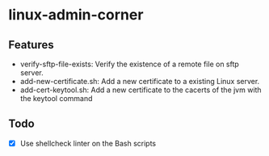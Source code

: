 # linux-admin-corner

Features
-------------
- verify-sftp-file-exists: Verify the existence of a remote file on sftp server.
- add-new-certificate.sh: Add a new certificate to a existing Linux server.
- add-cert-keytool.sh: Add a new certificate to the cacerts of the jvm with the keytool command

Todo
-------------
- [x] Use shellcheck linter on the Bash scripts



